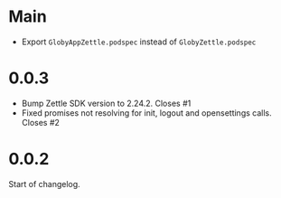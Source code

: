 # Main

- Export `GlobyAppZettle.podspec` instead of `GlobyZettle.podspec`

# 0.0.3

- Bump Zettle SDK version to 2.24.2. Closes #1
- Fixed promises not resolving for init, logout and opensettings calls. Closes #2

# 0.0.2

Start of changelog.
